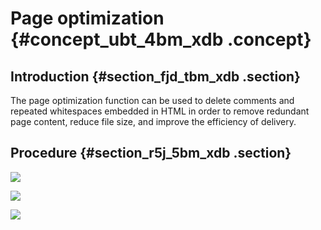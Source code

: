 # Page optimization {#concept_ubt_4bm_xdb .concept}

## Introduction {#section_fjd_tbm_xdb .section}

The page optimization function can be used to delete comments and repeated whitespaces embedded in HTML in order to remove redundant page content, reduce file size, and improve the efficiency of delivery.

## Procedure {#section_r5j_5bm_xdb .section}

![](http://static-aliyun-doc.oss-cn-hangzhou.aliyuncs.com/assets/img/5160/3726_en-US.png)

![](http://static-aliyun-doc.oss-cn-hangzhou.aliyuncs.com/assets/img/5160/3727_en-US.png)

![](http://static-aliyun-doc.oss-cn-hangzhou.aliyuncs.com/assets/img/5160/3728_en-US.png)

